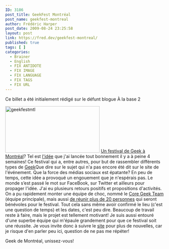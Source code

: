 ```yaml
---
ID: 3186
post_title: GeekFest Montréal
post_name: geekfest-montreal
author: Frédéric Harper
post_date: 2009-08-24 23:25:58
layout: post
link: https://fred.dev/geekfest-montreal/
published: true
tags: [ ]
categories:
  - Brainer
  - English
  - FIX ANTIDOTE
  - FIX IMAGE
  - FIX LANGUAGE
  - FIX TAGS
  - FIX URL
---
```

<div id="deadblog">
  Ce billet a été initialement rédigé sur le défunt blogue À la base 2
</div>

<img title="geekfestmtl" src="http://fred.dev/wp-content/uploads/2009/08/geekfestmtl-300x148.png" alt="geekfestmtl" width="300" height="148" /> [Un festival de Geek à Montréal][1]? Tel est [l'idée][2] que j'ai lancée tout bonnement il y a à peine 4 semaines! Ce festival qui a, entre autres, pour but de rassembler différents types de [Geek][3]Que dire sur le sujet qui n'a pas encore été dit sur le site de l'événement. Que la force des médias sociaux est épatante? En peu de temps, cette idée a provoqué un engouement que je n'espérais pas. Le monde s’est passé le mot sur FaceBook, sur Twitter et ailleurs pour propager l'idée. J'ai eu plusieurs retours positifs et propositions d'activités. On a pu rapidement monter une équipe de choc, nommé le [Core Geek Team][4] (équipe principale), mais aussi [de réunir plus de 20 personnes][5] qui seront bénévoles pour le festival. Tout cela sans même avoir confirmé le lieu (c'est une question de temps) et les dates, c'est peu dire.
Beaucoup de travail reste à faire, mais le projet est tellement motivant! Je suis aussi entouré d'une superbe équipe qui m'épaule grandement pour que ce festival soit une réussite. Je vous invite donc à suivre le [site][6] pour plus de nouvelles, car je risque d'en parler peu ici, question de ne pas me répéter!

Geek de Montréal, unissez-vous!

 [1]: https://geekfestmtl.com/un-festival-geek/ "Un festival Geek?"
 [2]: https://geekfestmtl.com/2009/07/22/quen-pensez-vous/ "Qu'en pensez-vous?"
 [3]: https://fr.wikipedia.org/wiki/Geek "Définition de Geek sur Wikipédia"
 [4]: https://geekfestmtl.com/2009/07/27/le-core-geek-team-est-maintenant-forme/ "Présentation du Core Geek Team"
 [5]: https://geekfestmtl.com/2009/08/19/lengouement-continu/ "L'engouement continue"
 [6]: https://geekfestmtl.com/ "Site du GeekFest Montréal"